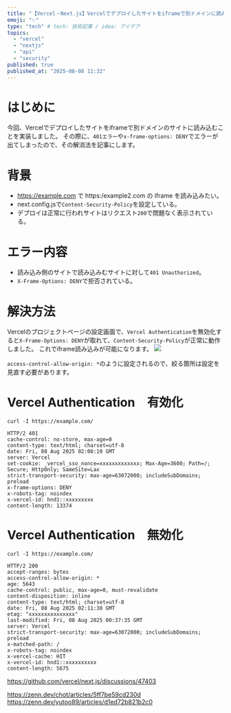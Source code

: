 ```yaml
---
title: "【Vercel・Next.js】Vercelでデプロイしたサイトをiframeで別ドメインに読み込む方法"
emoji: "✨"
type: "tech" # tech: 技術記事 / idea: アイデア
topics:
  - "vercel"
  - "nextjs"
  - "api"
  - "security"
published: true
published_at: "2025-08-08 11:32"
---
```


# はじめに
今回、Vercelでデプロイしたサイトをiframeで別ドメインのサイトに読み込むことを実装しました。
その際に、`401エラー`や`x-frame-options: DENY`でエラーが出てしまったので、その解消法を記事にします。

# 背景
- https://example.com で https:/example2.com の iframe を読み込みたい。
- next.config.jsで`Content-Security-Policy`を設定している。
- デプロイは正常に行われサイトはリクエスト`200`で問題なく表示されている。

# エラー内容
- 読み込み側のサイトで読み込みむサイトに対して`401 Unauthorized`。
- `X-Frame-Options: DENY`で拒否されている。

# 解決方法
Vercelのプロジェクトページの設定画面で、`Vercel Authentication`を無効化すると`X-Frame-Options: DENY`が取れて、`Content-Security-Policy`が正常に動作しました。
これでiframe読み込みが可能になります。
![](https://storage.googleapis.com/zenn-user-upload/0c5b888c070a-20250808.png)

`access-control-allow-origin: *`のように設定されるので、絞る箇所は設定を見直す必要があります。

# Vercel Authentication　有効化
```
curl -I https://example.com/

HTTP/2 401
cache-control: no-store, max-age=0
content-type: text/html; charset=utf-8
date: Fri, 08 Aug 2025 02:08:10 GMT
server: Vercel
set-cookie: _vercel_sso_nonce=xxxxxxxxxxxxx; Max-Age=3600; Path=/; Secure; HttpOnly; SameSite=Lax
strict-transport-security: max-age=63072000; includeSubDomains; preload
x-frame-options: DENY
x-robots-tag: noindex
x-vercel-id: hnd1::xxxxxxxxx
content-length: 13374
```

# Vercel Authentication　無効化
```
curl -I https://example.com/

HTTP/2 200
accept-ranges: bytes
access-control-allow-origin: *
age: 5643
cache-control: public, max-age=0, must-revalidate
content-disposition: inline
content-type: text/html; charset=utf-8
date: Fri, 08 Aug 2025 02:11:38 GMT
etag: "xxxxxxxxxxxxxxx"
last-modified: Fri, 08 Aug 2025 00:37:35 GMT
server: Vercel
strict-transport-security: max-age=63072000; includeSubDomains; preload
x-matched-path: /
x-robots-tag: noindex
x-vercel-cache: HIT
x-vercel-id: hnd1::xxxxxxxxxx
content-length: 5675
```

https://github.com/vercel/next.js/discussions/47403

https://zenn.dev/chot/articles/5ff7be59cd230d
https://zenn.dev/yutoo89/articles/d1ed72b821b2c0